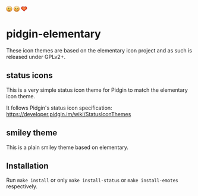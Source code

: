 ![alt text](emotes/elementary/face-happy.png)
![alt text](emotes/elementary/face-angry.png)
![alt text](emotes/elementary/face-heart.png)
# pidgin-elementary

These icon themes are based on the elementary icon project and as such is released under GPLv2+.

## status icons ##
This is a very simple status icon theme for Pidgin to match the elementary icon theme.

It follows Pidgin's status icon specification: https://developer.pidgin.im/wiki/StatusIconThemes

## smiley theme ##
This is a plain smiley theme based on elementary.

## Installation ##

Run `make install` or only `make install-status` or `make install-emotes` respectively.